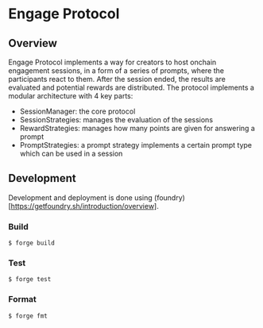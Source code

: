 # Engage Protocol

## Overview
Engage Protocol implements a way for creators to host onchain engagement sessions, in a form of a series of prompts, where the participants react to them. After the session ended, the results are evaluated and potential rewards are distributed. The protocol implements a modular architecture with 4 key parts:
- SessionManager: the core protocol
- SessionStrategies: manages the evaluation of the sessions
- RewardStrategies: manages how many points are given for answering a prompt
- PromptStrategies: a prompt strategy implements a certain prompt type which can be used in a session

## Development
Development and deployment is done using (foundry)[https://getfoundry.sh/introduction/overview].

### Build

```shell
$ forge build
```

### Test

```shell
$ forge test
```

### Format

```shell
$ forge fmt
```
